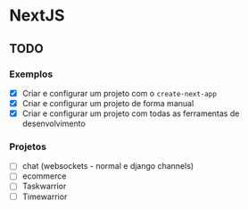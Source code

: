 # NextJS

## TODO

### Exemplos

- [x]  Criar e configurar um projeto com o `create-next-app`
- [x]  Criar e configurar um projeto de forma manual
- [x]  Criar e configurar um projeto com todas as ferramentas de desenvolvimento

### Projetos

- [ ]  chat (websockets - normal e django channels)
- [ ]  ecommerce
- [ ]  Taskwarrior
- [ ]  Timewarrior
